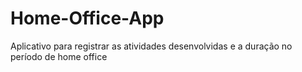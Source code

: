 # Home-Office-App
Aplicativo para registrar as atividades desenvolvidas e a duração no período de home office
